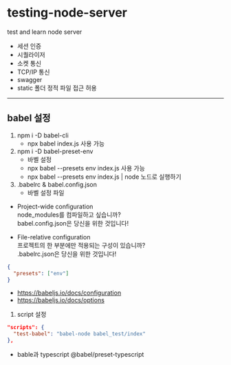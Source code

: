 # testing-node-server

test and learn node server

- 세션 인증
- 시퀄라이저
- 소켓 통신
- TCP/IP 통신
- swagger
- static 폴더 정적 파일 접근 허용

---

## babel 설정

1. npm i -D babel-cli
   - npx babel index.js 사용 가능
2. npm i -D babel-preset-env
   - 바벨 설정
   - npx babel --presets env index.js 사용 가능
   - npx babel --presets env index.js | node 노드로 실행하기
3. .babelrc & babel.config.json
   - 바벨 설정 파일

- Project-wide configuration
  <br/>
  node_modules를 컴파일하고 싶습니까?
  <br/>
  babel.config.json은 당신을 위한 것입니다!

- File-relative configuration
  <br/>
  프로젝트의 한 부분에만 적용되는 구성이 있습니까?
  <br/>
  .babelrc.json은 당신을 위한 것입니다!

```json
{
  "presets": ["env"]
}
```

- https://babeljs.io/docs/configuration
- https://babeljs.io/docs/options

1. script 설정

```json
"scripts": {
  "test-babel": "babel-node babel_test/index"
},
```

- bable과 typescript @babel/preset-typescript
